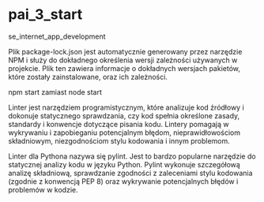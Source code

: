 # pai_3_start
se_internet_app_development


Plik package-lock.json jest automatycznie generowany przez narzędzie NPM i służy do dokładnego określenia wersji zależności używanych w projekcie. Plik ten zawiera informacje o dokładnych wersjach pakietów, które zostały zainstalowane, oraz ich zależności.

npm start zamiast node start

Linter jest narzędziem programistycznym, które analizuje kod źródłowy i dokonuje statycznego sprawdzania, czy kod spełnia określone zasady, standardy i konwencje dotyczące pisania kodu. Lintery pomagają w wykrywaniu i zapobieganiu potencjalnym błędom, nieprawidłowościom składniowym, niezgodnościom stylu kodowania i innym problemom.

Linter dla Pythona nazywa się pylint. Jest to bardzo popularne narzędzie do statycznej analizy kodu w języku Python. Pylint wykonuje szczegółową analizę składniową, sprawdzanie zgodności z zaleceniami stylu kodowania (zgodnie z konwencją PEP 8) oraz wykrywanie potencjalnych błędów i problemów w kodzie.